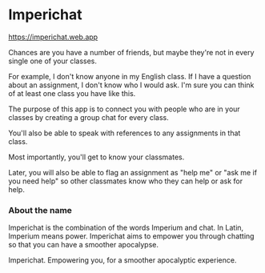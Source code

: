 # Imperichat

https://imperichat.web.app

Chances are you have a number of friends,
 but maybe they're not in every single one  of your classes.
 
For example, I don't know anyone in my English class. If I have a question about an assignment, I don't know who I would ask.
I'm sure you can think of at least one class you have like this.
 
 The purpose of this 
app is to connect you with people who are in your classes by creating a group chat for every class. 

You'll also be able to
speak with references to  any assignments in that class. 

 Most importantly, you'll get to
 know your classmates. 
 
Later, you will also be able to flag an assignment as "help me" or "ask me if you need help"
so other classmates know who they can help or ask for help.
 ### About the name
 
 Imperichat is the combination of the words Imperium and chat. In Latin, Imperium means power. Imperichat aims to empower you through chatting so that you can have a smoother apocalypse.
 
 Imperichat. Empowering you, for a smoother apocalyptic experience.
